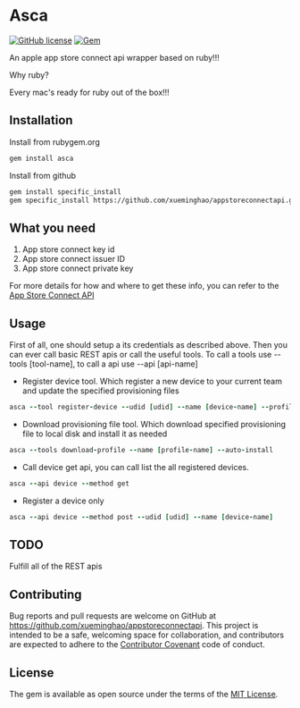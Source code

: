 # Asca

[![GitHub license](https://img.shields.io/github/license/xueminghao/appstoreconnectapi)](https://github.com/xueminghao/appstoreconnectapi/blob/master/LICENSE.txt)
[![Gem](https://img.shields.io/gem/v/asca)](https://rubygems.org/gems/asca)

An apple app store connect api wrapper based on ruby!!!

Why ruby?

Every mac's ready for ruby out of the box!!!

## Installation

Install from rubygem.org

``` sh
gem install asca
```

Install from github

``` sh
gem install specific_install
gem specific_install https://github.com/xueminghao/appstoreconnectapi.git
```

## What you need

1. App store connect key id
1. App store connect issuer ID
1. App store connect private key

For more details for how and where to get these info, you can refer to the [App Store Connect API](https://developer.apple.com/documentation/appstoreconnectapi/generating_tokens_for_api_requests)

## Usage

First of all, one should setup a its credentials as described above. Then you can ever call basic REST apis or call the useful tools. To call a tools use --tools [tool-name], to call a api use --api [api-name]

* Register device tool. Which register a new device to your current team and update the specified provisioning files

```ruby
asca --tool register-device --udid [udid] --name [device-name] --profile-names [profile-names]
```

* Download provisioning file tool. Which download specified provisioning file to local disk and install it as needed

```ruby
asca --tools download-profile --name [profile-name] --auto-install
```

* Call device get api, you can call list the all registered devices.

```ruby
asca --api device --method get
```

* Register a device only

```ruby
asca --api device --method post --udid [udid] --name [device-name]
```

## TODO

Fulfill all of the REST apis

## Contributing

Bug reports and pull requests are welcome on GitHub at https://github.com/xueminghao/appstoreconnectapi. This project is intended to be a safe, welcoming space for collaboration, and contributors are expected to adhere to the [Contributor Covenant](http://contributor-covenant.org) code of conduct.

## License

The gem is available as open source under the terms of the [MIT License](https://opensource.org/licenses/MIT).
